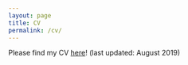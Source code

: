 ```yaml
---
layout: page
title: CV
permalink: /cv/
---
```


Please find my CV <a href="/files/Jasmin Wong CV 2019.pdf">here</a>! (last updated: August 2019)

<object data="{{ Jasmin Wong CV 2019.pdf }}" width="1000" height="1000" type='application/pdf'/>


